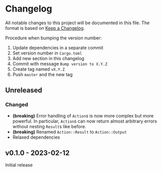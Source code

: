 # Changelog

All notable changes to this project will be documented in this file.
The format is based on [Keep a Changelog](https://keepachangelog.com/en/1.0.0/).

Procedure when bumping the version number:
1. Update dependencies in a separate commit
2. Set version number in `Cargo.toml`
3. Add new section in this changelog
4. Commit with message `Bump version to X.Y.Z`
5. Create tag named `vX.Y.Z`
6. Push `master` and the new tag

## Unreleased

### Changed
- **(breaking)**
  Error handling of `Action`s is now more complex but more powerful. In
  particular, `Action`s can now return almost arbitrary errors without nesting
  `Result`s like before.
- **(breaking)**
  Renamed `Action::Result` to `Action::Output`
- Relaxed dependencies

## v0.1.0 - 2023-02-12

Initial release
